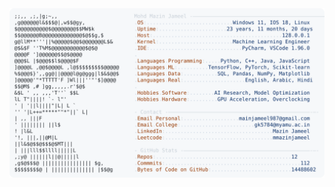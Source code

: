 <picture>
  <source srcset="https://raw.githubusercontent.com/mmazinjameel/mmazinjameel/main/dark_mode.svg?v=1761365542" media="(prefers-color-scheme: dark)">
  <img src="https://raw.githubusercontent.com/mmazinjameel/mmazinjameel/main/light_mode.svg?v=1761365542">
</picture>
